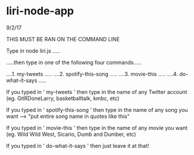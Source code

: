 # liri-node-app
9/2/17

THIS MUST BE RAN ON THE COMMAND LINE

Type in node liri.js .....

.....then type in one of the following four commands.....

....1.   my-tweets   .....
....2.   spotify-this-song   .....
....3.   movie-this   .....
....4.   do-what-it-says   .....

If you typed in '  my-tweets  ' then type in the name of any Twitter account (eg. GitRDoneLarry, basketballtalk, kmbc, etc)

If you typed in '  spotify-this-song  ' then type in the name of any song you want --> "put entire song name in quotes like this"

If you typed in '  movie-this  ' then type in the name of any movie you want (eg. Wild Wild West, Sicario, Dumb and Dumber, etc)

If you typed in '  do-what-it-says  ' then just leave it at that!